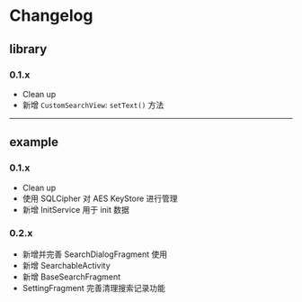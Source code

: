 # Changelog
    
## library

### 0.1.x
* Clean up
* 新增 `CustomSearchView`: `setText()` 方法


---

## example

### 0.1.x
* Clean up
* 使用 SQLCipher 对 AES KeyStore 进行管理
* 新增 InitService 用于 init 数据

### 0.2.x
* 新增并完善 SearchDialogFragment 使用
* 新增 SearchableActivity
* 新增 BaseSearchFragment
* SettingFragment 完善清理搜索记录功能
